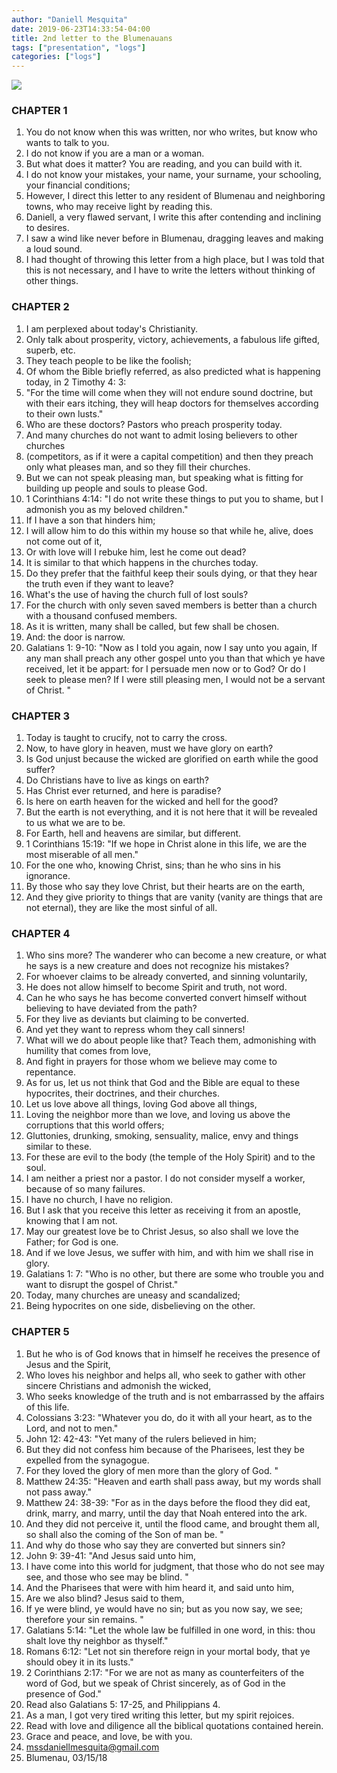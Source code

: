 ```yaml
---
author: "Daniell Mesquita"
date: 2019-06-23T14:33:54-04:00
title: 2nd letter to the Blumenauans
tags: ["presentation", "logs"]
categories: ["logs"]
---
```


![](/img/letters/blumenauans/2.png)

### CHAPTER 1

1. You do not know when this was written, nor who writes, but know who wants to talk to you.
2. I do not know if you are a man or a woman.
3. But what does it matter? You are reading, and you can build with it.
4. I do not know your mistakes, your name, your surname, your schooling, your financial conditions;
5. However, I direct this letter to any resident of Blumenau and neighboring towns, who may receive light by reading this.
6. Daniell, a very flawed servant, I write this after contending and inclining to desires.
7. I saw a wind like never before in Blumenau, dragging leaves and making a loud sound.
8. I had thought of throwing this letter from a high place, but I was told that this is not necessary, and I have to write the letters without thinking of other things.

### CHAPTER 2

1. I am perplexed about today's Christianity.
2. Only talk about prosperity, victory, achievements, a fabulous life gifted, superb, etc.
3. They teach people to be like the foolish;
4. Of whom the Bible briefly referred, as also predicted what is happening today, in 2 Timothy 4: 3:
5. "For the time will come when they will not endure sound doctrine, but with their ears itching, they will heap doctors for themselves according to their own lusts."
6. Who are these doctors? Pastors who preach prosperity today.
7. And many churches do not want to admit losing believers to other churches
8. \(competitors, as if it were a capital competition\) and then they preach only what pleases man, and so they fill their churches.
9. But we can not speak pleasing man, but speaking what is fitting for building up people and souls to please God.
10. 1 Corinthians 4:14: "I do not write these things to put you to shame, but I admonish you as my beloved children."
11. If I have a son that hinders him;
12. I will allow him to do this within my house so that while he, alive, does not come out of it,
13. Or with love will I rebuke him, lest he come out dead?
14. It is similar to that which happens in the churches today.
15. Do they prefer that the faithful keep their souls dying, or that they hear the truth even if they want to leave?
16. What's the use of having the church full of lost souls?
17. For the church with only seven saved members is better than a church with a thousand confused members.
18. As it is written, many shall be called, but few shall be chosen.
19. And: the door is narrow.
20. Galatians 1: 9-10: "Now as I told you again, now I say unto you again, If any man shall preach any other gospel unto you than that which ye have received, let it be appart: for I persuade men now or to God? Or do I seek to please men? If I were still pleasing men, I would not be a servant of Christ. "

### CHAPTER 3

1. Today is taught to crucify, not to carry the cross.
2. Now, to have glory in heaven, must we have glory on earth?
3. Is God unjust because the wicked are glorified on earth while the good suffer?
4. Do Christians have to live as kings on earth?
5. Has Christ ever returned, and here is paradise?
6. Is here on earth heaven for the wicked and hell for the good?
7. But the earth is not everything, and it is not here that it will be revealed to us what we are to be.
8. For Earth, hell and heavens are similar, but different.
9. 1 Corinthians 15:19: "If we hope in Christ alone in this life, we are the most miserable of all men."
10. For the one who, knowing Christ, sins; than he who sins in his ignorance.
11. By those who say they love Christ, but their hearts are on the earth,
12. And they give priority to things that are vanity \(vanity are things that are not eternal\), they are like the most sinful of all.

### CHAPTER 4

1. Who sins more? The wanderer who can become a new creature, or what he says is a new creature and does not recognize his mistakes?
2. For whoever claims to be already converted, and sinning voluntarily,
3. He does not allow himself to become Spirit and truth, not word.
4. Can he who says he has become converted convert himself without believing to have deviated from the path?
5. For they live as deviants but claiming to be converted.
6. And yet they want to repress whom they call sinners!
7. What will we do about people like that? Teach them, admonishing with humility that comes from love,
8. And fight in prayers for those whom we believe may come to repentance.
9. As for us, let us not think that God and the Bible are equal to these hypocrites, their doctrines, and their churches.
10. Let us love above all things, loving God above all things,
11. Loving the neighbor more than we love, and loving us above the corruptions that this world offers;
12. Gluttonies, drunking, smoking, sensuality, malice, envy and things similar to these.
13. For these are evil to the body \(the temple of the Holy Spirit\) and to the soul.
14. I am neither a priest nor a pastor. I do not consider myself a worker, because of so many failures.
15. I have no church, I have no religion.
16. But I ask that you receive this letter as receiving it from an apostle, knowing that I am not.
17. May our greatest love be to Christ Jesus, so also shall we love the Father; for God is one.
18. And if we love Jesus, we suffer with him, and with him we shall rise in glory.
19. Galatians 1: 7: "Who is no other, but there are some who trouble you and want to disrupt the gospel of Christ."
20. Today, many churches are uneasy and scandalized;
21. Being hypocrites on one side, disbelieving on the other.

### CHAPTER 5

1. But he who is of God knows that in himself he receives the presence of Jesus and the Spirit,
2. Who loves his neighbor and helps all, who seek to gather with other sincere Christians and admonish the wicked,
3. Who seeks knowledge of the truth and is not embarrassed by the affairs of this life.
4. Colossians 3:23: "Whatever you do, do it with all your heart, as to the Lord, and not to men."
5. John 12: 42-43: "Yet many of the rulers believed in him;
6. But they did not confess him because of the Pharisees, lest they be expelled from the synagogue.
7. For they loved the glory of men more than the glory of God. "
8. Matthew 24:35: "Heaven and earth shall pass away, but my words shall not pass away."
9. Matthew 24: 38-39: "For as in the days before the flood they did eat, drink, marry, and marry, until the day that Noah entered into the ark.
10. And they did not perceive it, until the flood came, and brought them all, so shall also the coming of the Son of man be. "
11. And why do those who say they are converted but sinners sin?
12. John 9: 39-41: "And Jesus said unto him,
13. I have come into this world for judgment, that those who do not see may see, and those who see may be blind. "
14. And the Pharisees that were with him heard it, and said unto him,
15. Are we also blind? Jesus said to them,
16. If ye were blind, ye would have no sin; but as you now say, we see; therefore your sin remains. "
17. Galatians 5:14: "Let the whole law be fulfilled in one word, in this: thou shalt love thy neighbor as thyself."
18. Romans 6:12: "Let not sin therefore reign in your mortal body, that ye should obey it in its lusts."
19. 2 Corinthians 2:17: "For we are not as many as counterfeiters of the word of God, but we speak of Christ sincerely, as of God in the presence of God."
20. Read also Galatians 5: 17-25, and Philippians 4.
21. As a man, I got very tired writing this letter, but my spirit rejoices.
22. Read with love and diligence all the biblical quotations contained herein.
23. Grace and peace, and love, be with you.
24. mssdaniellmesquita@gmail.com
25. Blumenau, 03/15/18